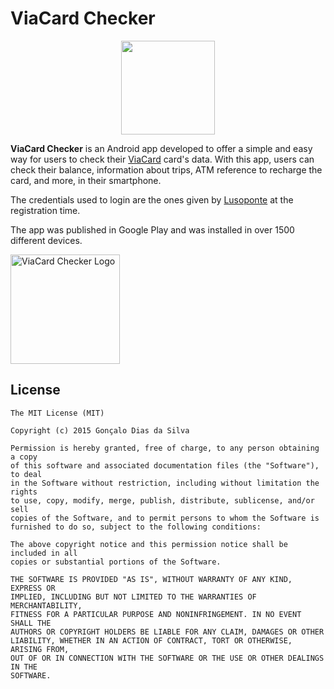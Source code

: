 # ViaCard Checker

<p align="center">
<img src="http://imgur.com/dqgrNJ1.png" width="150px">
</p>

**ViaCard Checker** is an Android app developed to offer a simple and easy way for users to check their <a href="http://www.viacard.pt/" target="_blank">ViaCard</a> card's data. With this app, users can check their balance, information about trips, ATM reference to recharge the card, and more, in their smartphone.

The credentials used to login are the ones given by <a href="https://www.lusoponte.pt/viacard/viacard_gestao.asp" target="_blank">Lusoponte</a> at the registration time.

The app was published in Google Play and was installed in over 1500 different devices.

<img alt="ViaCard Checker Logo" src="http://imgur.com/EpJcS9I.png" width="175px">

License
-------

	The MIT License (MIT)

	Copyright (c) 2015 Gonçalo Dias da Silva
	
	Permission is hereby granted, free of charge, to any person obtaining a copy
	of this software and associated documentation files (the "Software"), to deal
	in the Software without restriction, including without limitation the rights
	to use, copy, modify, merge, publish, distribute, sublicense, and/or sell
	copies of the Software, and to permit persons to whom the Software is
	furnished to do so, subject to the following conditions:

	The above copyright notice and this permission notice shall be included in all
	copies or substantial portions of the Software.

	THE SOFTWARE IS PROVIDED "AS IS", WITHOUT WARRANTY OF ANY KIND, EXPRESS OR
	IMPLIED, INCLUDING BUT NOT LIMITED TO THE WARRANTIES OF MERCHANTABILITY,
	FITNESS FOR A PARTICULAR PURPOSE AND NONINFRINGEMENT. IN NO EVENT SHALL THE
	AUTHORS OR COPYRIGHT HOLDERS BE LIABLE FOR ANY CLAIM, DAMAGES OR OTHER
	LIABILITY, WHETHER IN AN ACTION OF CONTRACT, TORT OR OTHERWISE, ARISING FROM,
	OUT OF OR IN CONNECTION WITH THE SOFTWARE OR THE USE OR OTHER DEALINGS IN THE
	SOFTWARE.
